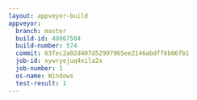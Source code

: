 ```yaml
---
layout: appveyor-build
appveyor:
  branch: master
  build-id: 49867504
  build-number: 574
  commit: 63fec2a02d407d52997965ee2146abdff6b06fb1
  job-id: xywryejuq4xila2x
  job-number: 1
  os-name: Windows
  test-result: 1
---
```

